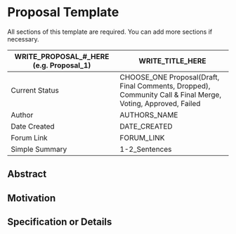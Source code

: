 # Proposal Template

All sections of this template are required. You can add more sections if necessary.

| WRITE_PROPOSAL_#_HERE (e.g. Proposal_1) | WRITE_TITLE_HERE |
| --- | ----------- |
| Current Status | CHOOSE_ONE Proposal(Draft, Final Comments, Dropped), Community Call & Final Merge, Voting, Approved, Failed|
| Author | AUTHORS_NAME |
| Date Created | DATE_CREATED |
| Forum Link | FORUM_LINK |
| Simple Summary | 1-2_Sentences|

## Abstract

## Motivation

## Specification or Details




